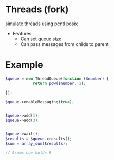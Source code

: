 # Threads (fork)
simulate threads using pcntl posix 


* Features:
  * Can set queue size
  * Can pass messages from childs to parent 
  
# Example
```php
$queue = new ThreadQueue(function ($number) {
            return pow($number, 2);

});

$queue->enableMessaging(true);


$queue->add(1);
$queue->add(3);


$queue->wait();
$results = $queue->results();
$sum = array_sum($results);

// $sums now holds 9

```
